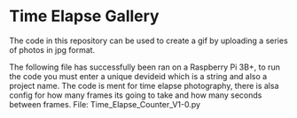 # Time Elapse Gallery

The code in this repository can be used to create a gif by uploading a series of photos in jpg format.

The following file has successfully been ran on a Raspberry Pi 3B+, to run the code you must enter a unique devideid which is a string
and also a project name. The code is ment for time elapse photography, there is alsa config for how many frames its going to take and how many
seconds between frames. File: Time_Elapse_Counter_V1-0.py
